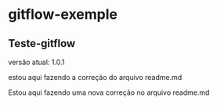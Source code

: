 # gitflow-exemple

## Teste-gitflow

versão atual: 1.0.1

estou aqui fazendo a correção do arquivo readme.md

Estou aqui fazendo uma nova correção no arquivo readme.md